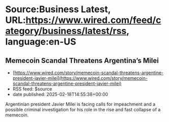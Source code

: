 # Source:Business Latest, URL:https://www.wired.com/feed/category/business/latest/rss, language:en-US

## Memecoin Scandal Threatens Argentina’s Milei
 - [https://www.wired.com/story/memecoin-scandal-threatens-argentine-president-javier-milei](https://www.wired.com/story/memecoin-scandal-threatens-argentine-president-javier-milei)
 - RSS feed: $source
 - date published: 2025-02-18T14:55:38+00:00

Argentinian president Javier Milei is facing calls for impeachment and a possible criminal investigation for his role in the rise and fast collapse of a memecoin.

